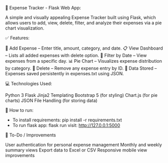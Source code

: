 🧾 Expense Tracker - Flask Web App:

A simple and visually appealing Expense Tracker built using Flask, which allows users to add, view, delete, filter, and analyze their expenses via a pie chart visualization.

✅ Features:

📝 Add Expense – Enter title, amount, category, and date.
📋 View Dashboard – Lists all added expenses with delete option.
📆 Filter by Date – View expenses from a specific day.
📊 Pie Chart – Visualizes expense distribution by category.
🧼 Delete – Remove any expense entry by ID.
💾 Data Stored – Expenses saved persistently in expenses.txt using JSON.

💻 Technologies Used:

Python 3
Flask
Jinja2 Templating
Bootstrap 5 (for styling)
Chart.js (for pie charts)
JSON File Handling (for storing data)

🚀 How to run:

- To install requirements: pip install -r requirements.txt
- To run flask app: flask run 
visit: http://127.0.0.1:5000

📌 To-Do / Improvements

User authentication for personal expense management
Monthly and weekly summary views
Export data to Excel or CSV
Responsive mobile view improvements


